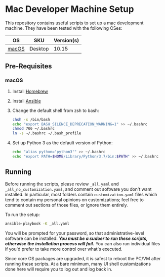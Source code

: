 # Mac Developer Machine Setup

This repository contains useful scripts to set up a mac development machine. They have been tested with the following OSes:

| OS                                                              | SKU     | Version(s)   |
| --------------------------------------------------------------- | ------- | ------------ |
| [macOS](https://www.apple.com/macos/)                           | Desktop | 10.15        |

## Pre-Requisites

### macOS

1. Install [Homebrew](https://docs.brew.sh/Installation)

2. Install [Ansible](https://docs.ansible.com/ansible/latest/installation_guide/intro_installation.html#installing-ansible-on-macos)

3. Change the default shell from zsh to bash:

   ```bash
   chsh -s /bin/bash
   echo "export BASH_SILENCE_DEPRECATION_WARNING=1" >> ~/.bashrc
   chmod 700 ~/.bashrc
   ln -s ~/.bashrc ~/.bash_profile
   ```

4. Set up Python 3 as the default version of Python:

   ```bash
   echo "alias python='python3'" >> ~/.bashrc
   echo "export PATH=$HOME/Library/Python/3.7/bin:$PATH" >> ~/.bashrc
   ```

## Running

Before running the scripts, please review `_all.yaml` and `_all_no_customization.yaml`, and comment out software you don't want installed. In particular, most folders contain `customization.yaml` files which tend to contain my personal opinions on customizations; feel free to comment out sections of those files, or ignore them entirely.

To run the setup:

```bash
ansible-playbook -K _all.yaml
```

You will be prompted for your password, so that administrative-level software can be installed. _**You must be a sudoer to run these scripts, otherwise the installation process will fail.**_ You can also run individual files if you'd prefer to take more control over what's executed.

Since core OS packages are upgraded, it is safest to reboot the PC/VM after running these scripts. At a bare minimum, many UI shell customizations done here will require you to log out and log back in.
